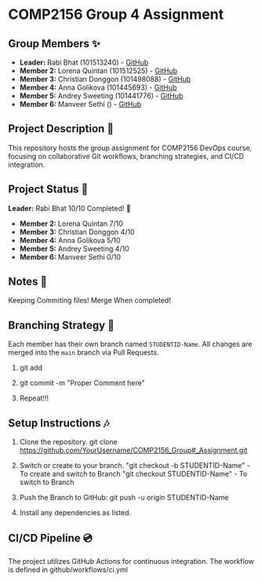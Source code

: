 # COMP2156 Group 4 Assignment 

## Group Members ✨

- **Leader:** Rabi Bhat (101513240) - [GitHub](https://github.com/itsrabinbhat)
- **Member 2:** Lorena Quintan (101512525) - [GitHub](https://github.com/lorenaquintan)
- **Member 3:** Christian Donggon (101498088) - [GitHub](https://github.com/Christian17-tech)
- **Member 4:** Anna Golikova (101445693) - [GitHub](https://github.com/)
- **Member 5:** Andrey Sweeting (101441776) - [GitHub](https://github.com/ZeRat22)
- **Member 6:** Manveer Sethi () - [GitHub](https://github.com/)


## Project Description 🐛
This repository hosts the group assignment for COMP2156 DevOps course, focusing on
collaborative Git workflows, branching strategies, and CI/CD integration.

## Project Status 🌿
**Leader:** Rabi Bhat 10/10 Completed! 🌟
- **Member 2:** Lorena Quintan 7/10
- **Member 3:** Christian Donggon 4/10
- **Member 4:** Anna Golikova 5/10
- **Member 5:** Andrey Sweeting 4/10
- **Member 6:** Manveer Sethi 0/10

## Notes 👾
Keeping Commiting files!
Merge When completed!

## Branching Strategy 🧠
Each member has their own branch named `STUDENTID-Name`.
All changes are merged into the `main` branch via Pull Requests.

1. git add 

2. git commit -m "Proper Comment here"

3. Repeat!!!

## Setup Instructions 🎶

1. Clone the repository.
git clone https://github.com/YourUsername/COMP2156_Group#_Assignment.git

2. Switch or create to your branch. 
"git checkout -b STUDENTID-Name" - To create and switch to Branch
"git checkout STUDENTID-Name" - To switch to Branch

3. Push the Branch to GitHub:
git push -u origin STUDENTID-Name

4. Install any dependencies as listed.

## CI/CD Pipeline 💿
The project utilizes GitHub Actions for continuous integration.
The workflow is defined in github/workflows/ci.yml